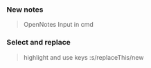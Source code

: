 ### New notes

> OpenNotes Input in cmd

### Select and replace

> highlight and use keys :s/replaceThis/new
